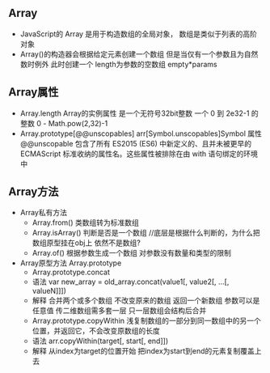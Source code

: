 ## Array
- JavaScript的 Array 是用于构造数组的全局对象， 数组是类似于列表的高阶对象
- Array()的构造器会根据给定元素创建一个数组 但是当仅有一个参数且为自然数时例外 此时创建一个 length为参数的空数组 empty*params
## Array属性
- Array.length Array的实例属性 是一个无符号32bit整数 一个 0 到 2e32-1 的整数 0 - Math.pow(2,32)-1
- Array.prototype[@@unscopables] arr[Symbol.unscopables]Symbol 属性 @@unscopable 包含了所有 ES2015 (ES6) 中新定义的、且并未被更早的 ECMAScript 标准收纳的属性名。这些属性被排除在由 with 语句绑定的环境中
## Array方法
- Array私有方法
    + Array.from() 类数组转为标准数组
    + Array.isArray()  判断是否是一个数组  //底层是根据什么判断的，为什么把数组原型挂在obj上 依然不是数组? 
    + Array.of()    根据参数生成一个数组 对参数没有数量和类型的限制
- Array原型方法 Array.prototype
    + Array.prototype.concat 
    + 语法 var new_array = old_array.concat(value1[, value2[, ...[, valueN]]])
    + 解释 合并两个或多个数组 不改变原来的数组 返回一个新数组 参数可以是任意值 传二维数组需多套一层 只一层数组会结构后合并
    + Array.prototype.copyWithin 浅复制数组的一部分到同一数组中的另一个位置，并返回它，不会改变原数组的长度
    + 语法 arr.copyWithin(target[, start[, end]])
    + 解释 从index为target的位置开始 把index为start到end的元素复制覆盖上去
    
